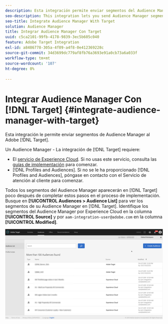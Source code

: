```yaml
---
description: Esta integración permite enviar segmentos del Audience Manager a Target.
seo-description: This integration lets you send Audience Manager segments to Target.
seo-title: Integrate Audience Manager With Target
solution: Audience Manager
title: Integrar Audience Manager Con Target
uuid: c5ca2101-99fb-4178-9839-3ec5b605c040
feature: Adobe Target Integration
exl-id: a8486778-305a-4f09-a4f8-0e412369228c
source-git-commit: 34d3699dc779af8fb76a3693e91a0cb73a6a033f
workflow-type: tm+mt
source-wordcount: '107'
ht-degree: 0%

---
```


# Integrar Audience Manager Con [!DNL Target] {#integrate-audience-manager-with-target}

Esta integración le permite enviar segmentos de Audience Manager al Adobe [!DNL Target].

Un Audience Manager - La integración de [!DNL Target] requiere:

* El [servicio de Experience Cloud](https://experienceleague.adobe.com/docs/id-service/using/home.html?lang=es). Si no usas este servicio, consulta las [guías de implementación](https://experienceleague.adobe.com/docs/id-service/using/implementation/implementation-guides.html?lang=es) para comenzar.
* [!DNL Profiles and Audiences]. Si no se le ha proporcionado [!DNL Profiles and Audiences], póngase en contacto con el Servicio de atención al cliente para comenzar.

Todos los segmentos del Audience Manager aparecerán en [!DNL Target] poco después de completar estos pasos en el proceso de implementación. Busque en **[!UICONTROL Audiences > Audience List]** para ver los segmentos de su Audience Manager en [!DNL Target]. Identifique los segmentos del Audience Manager por Experience Cloud en la columna **[!UICONTROL Source]** y por `aam-integration-user@adobe.com` en la columna **[!UICONTROL Modified]**.

![](../assets/target.png)
